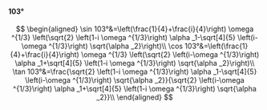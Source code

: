#### 103°

$$
\begin{aligned}
\sin 103°&=\left(\frac{1}{4}+\frac{i}{4}\right) \omega ^{1/3} \left(\sqrt{2} \left(1-i \omega ^{1/3}\right) \alpha _1-\sqrt[4]{5} \left(i-\omega ^{1/3}\right)
\sqrt{\alpha _2}\right)\\
\cos 103°&=\left(\frac{1}{4}+\frac{i}{4}\right) \omega ^{1/3} \left(\sqrt{2} \left(i-\omega ^{1/3}\right) \alpha _1+\sqrt[4]{5} \left(1-i \omega ^{1/3}\right)
\sqrt{\alpha _2}\right)\\
\tan 103°&=\frac{\sqrt{2} \left(1-i \omega ^{1/3}\right) \alpha _1-\sqrt[4]{5} \left(i-\omega ^{1/3}\right) \sqrt{\alpha _2}}{\sqrt{2} \left(i-\omega ^{1/3}\right)
\alpha _1+\sqrt[4]{5} \left(1-i \omega ^{1/3}\right) \sqrt{\alpha _2}}\\
\end{aligned}
$$

